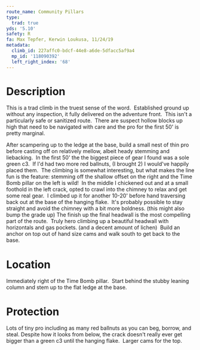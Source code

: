 ```yaml
---
route_name: Community Pillars
type:
  trad: true
yds: '5.10'
safety: R
fa: Max Tepfer, Kerwin Loukusa, 11/24/19
metadata:
  climb_id: 227affc0-bdcf-44e8-a6de-5dfacc5af9a4
  mp_id: '118090392'
  left_right_index: '68'
---
```

# Description
This is a trad climb in the truest sense of the word.  Established ground up without any inspection, it fully delivered on the adventure front.  This isn't a particularly safe or sanitized route.  There are suspect hollow blocks up high that need to be navigated with care and the pro for the first 50' is pretty marginal.

After scampering up to the ledge at the base, build a small nest of thin pro before casting off on relatively mellow, albeit heady stemming and liebacking.  In the first 50' the the biggest piece of gear I found was a sole green c3.  If I'd had two more red ballnuts, (I brought 2) I would've happily placed them.  The climbing is somewhat interesting, but what makes the line fun is the feature: stemming off the shallow offset on the right and the Time Bomb pillar on the left is wild!  In the middle I chickened out and at a small foothold in the left crack, opted to crawl into the chimney to relax and get some real gear.  I climbed up it for another 10-20' before hand traversing back out at the base of the hanging flake.  It's probably possible to stay straight and avoid the chimney with a bit more boldness. (this might also bump the grade up) The finish up the final headwall is the most compelling part of the route.  Truly hero climbing up a beautiful headwall with horizontals and gas pockets. (and a decent amount of lichen)  Build an anchor on top out of hand size cams and walk south to get back to the base.

# Location
Immediately right of the Time Bomb pillar.  Start behind the stubby leaning column and stem up to the flat ledge at the base.

# Protection
Lots of tiny pro including as many red ballnuts as you can beg, borrow, and steal. Despite how it looks from below, the crack doesn't really ever get bigger than a green c3 until the hanging flake.  Larger cams for the top.
